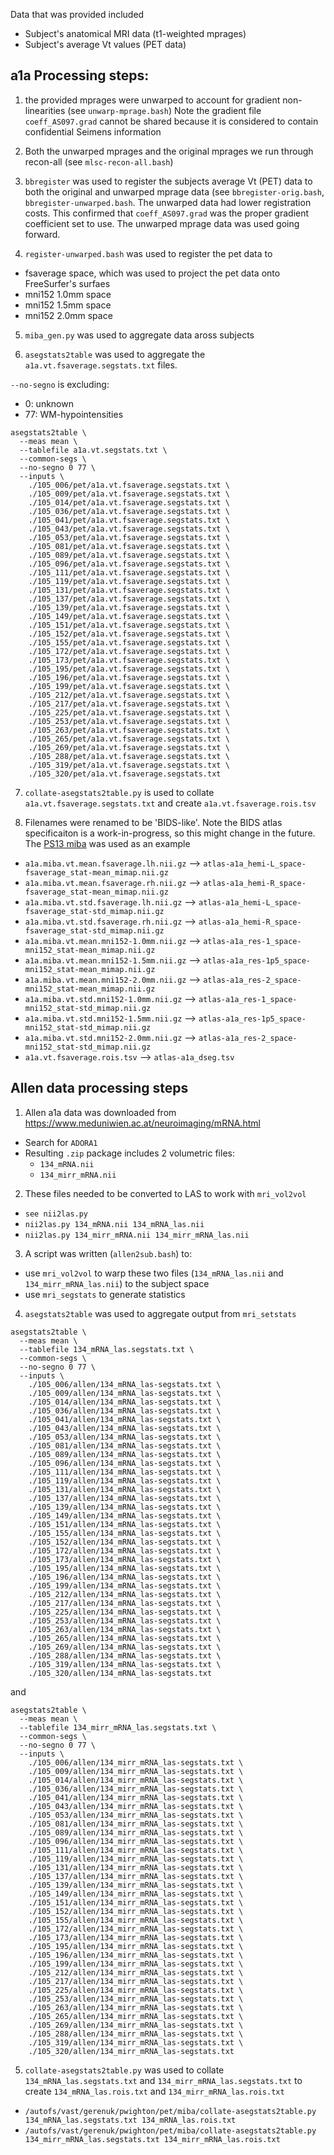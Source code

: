 Data that was provided included
  - Subject's anatomical MRI data (t1-weighted mprages)
  - Subject's average Vt values (PET data)
  
## a1a Processing steps:

1) the provided mprages were unwarped to account for gradient non-linearities (see `unwarp-mprage.bash`) Note the gradient file `coeff_AS097.grad` cannot be shared because it is considered to contain confidential Seimens information 

2) Both the unwarped mprages and the original mprages we run through recon-all (see `mlsc-recon-all.bash`)

3) `bbregister` was used to register the subjects average Vt (PET) data to both the original and unwarped mprage data (see `bbregister-orig.bash`, `bbregister-unwarped.bash`.  The unwarped data had lower registration costs.  This confirmed that `coeff_AS097.grad` was the proper gradient coefficient set to use.  The unwarped mprage data was used going forward.

4) `register-unwarped.bash` was used to register the pet data to
- fsaverage space, which was used to project the pet data onto FreeSurfer's surfaes
- mni152 1.0mm space
- mni152 1.5mm space
- mni152 2.0mm space

5) `miba_gen.py` was used to aggregate data aross subjects

6) `asegstats2table` was used to aggregate the `a1a.vt.fsaverage.segstats.txt` files.

`--no-segno` is excluding:
  - 0: unknown
  - 77: WM-hypointensities

```
asegstats2table \
  --meas mean \
  --tablefile a1a.vt.segstats.txt \
  --common-segs \
  --no-segno 0 77 \
  --inputs \
    ./105_006/pet/a1a.vt.fsaverage.segstats.txt \
    ./105_009/pet/a1a.vt.fsaverage.segstats.txt \
    ./105_014/pet/a1a.vt.fsaverage.segstats.txt \
    ./105_036/pet/a1a.vt.fsaverage.segstats.txt \
    ./105_041/pet/a1a.vt.fsaverage.segstats.txt \
    ./105_043/pet/a1a.vt.fsaverage.segstats.txt \
    ./105_053/pet/a1a.vt.fsaverage.segstats.txt \
    ./105_081/pet/a1a.vt.fsaverage.segstats.txt \
    ./105_089/pet/a1a.vt.fsaverage.segstats.txt \
    ./105_096/pet/a1a.vt.fsaverage.segstats.txt \
    ./105_111/pet/a1a.vt.fsaverage.segstats.txt \
    ./105_119/pet/a1a.vt.fsaverage.segstats.txt \
    ./105_131/pet/a1a.vt.fsaverage.segstats.txt \
    ./105_137/pet/a1a.vt.fsaverage.segstats.txt \
    ./105_139/pet/a1a.vt.fsaverage.segstats.txt \
    ./105_149/pet/a1a.vt.fsaverage.segstats.txt \
    ./105_151/pet/a1a.vt.fsaverage.segstats.txt \
    ./105_152/pet/a1a.vt.fsaverage.segstats.txt \
    ./105_155/pet/a1a.vt.fsaverage.segstats.txt \
    ./105_172/pet/a1a.vt.fsaverage.segstats.txt \
    ./105_173/pet/a1a.vt.fsaverage.segstats.txt \
    ./105_195/pet/a1a.vt.fsaverage.segstats.txt \
    ./105_196/pet/a1a.vt.fsaverage.segstats.txt \
    ./105_199/pet/a1a.vt.fsaverage.segstats.txt \
    ./105_212/pet/a1a.vt.fsaverage.segstats.txt \
    ./105_217/pet/a1a.vt.fsaverage.segstats.txt \
    ./105_225/pet/a1a.vt.fsaverage.segstats.txt \
    ./105_253/pet/a1a.vt.fsaverage.segstats.txt \
    ./105_263/pet/a1a.vt.fsaverage.segstats.txt \
    ./105_265/pet/a1a.vt.fsaverage.segstats.txt \
    ./105_269/pet/a1a.vt.fsaverage.segstats.txt \
    ./105_288/pet/a1a.vt.fsaverage.segstats.txt \
    ./105_319/pet/a1a.vt.fsaverage.segstats.txt \
    ./105_320/pet/a1a.vt.fsaverage.segstats.txt
```

7) `collate-asegstats2table.py` is used to collate `a1a.vt.fsaverage.segstats.txt` and create `a1a.vt.fsaverage.rois.tsv`

8) Filenames were renamed to be 'BIDS-like'.  Note the BIDS atlas specificaiton is a work-in-progress, so this might change in the future.  The [PS13 miba](https://openneuro.org/datasets/ds004401/versions/1.3.0) was used as an example

- `a1a.miba.vt.mean.fsaverage.lh.nii.gz` --> `atlas-a1a_hemi-L_space-fsaverage_stat-mean_mimap.nii.gz`
- `a1a.miba.vt.mean.fsaverage.rh.nii.gz` --> `atlas-a1a_hemi-R_space-fsaverage_stat-mean_mimap.nii.gz`
- `a1a.miba.vt.std.fsaverage.lh.nii.gz` --> `atlas-a1a_hemi-L_space-fsaverage_stat-std_mimap.nii.gz`
- `a1a.miba.vt.std.fsaverage.rh.nii.gz` --> `atlas-a1a_hemi-R_space-fsaverage_stat-std_mimap.nii.gz`
- `a1a.miba.vt.mean.mni152-1.0mm.nii.gz` --> `atlas-a1a_res-1_space-mni152_stat-mean_mimap.nii.gz`
- `a1a.miba.vt.mean.mni152-1.5mm.nii.gz` --> `atlas-a1a_res-1p5_space-mni152_stat-mean_mimap.nii.gz`
- `a1a.miba.vt.mean.mni152-2.0mm.nii.gz` --> `atlas-a1a_res-2_space-mni152_stat-mean_mimap.nii.gz`
- `a1a.miba.vt.std.mni152-1.0mm.nii.gz` --> `atlas-a1a_res-1_space-mni152_stat-std_mimap.nii.gz`
- `a1a.miba.vt.std.mni152-1.5mm.nii.gz` --> `atlas-a1a_res-1p5_space-mni152_stat-std_mimap.nii.gz`
- `a1a.miba.vt.std.mni152-2.0mm.nii.gz` --> `atlas-a1a_res-2_space-mni152_stat-std_mimap.nii.gz`
- `a1a.vt.fsaverage.rois.tsv` --> `atlas-a1a_dseg.tsv`

## Allen data processing steps

1) Allen a1a data was downloaded from https://www.meduniwien.ac.at/neuroimaging/mRNA.html
- Search for `ADORA1`
- Resulting `.zip` package includes 2 volumetric files:
  - `134_mRNA.nii`
  - `134_mirr_mRNA.nii`

2) These files needed to be converted to LAS to work with `mri_vol2vol`
- `see nii2las.py`
- `nii2las.py 134_mRNA.nii 134_mRNA_las.nii`
- `nii2las.py 134_mirr_mRNA.nii 134_mirr_mRNA_las.nii`

3) A script was written (`allen2sub.bash`) to:
- use `mri_vol2vol` to warp these two files (`134_mRNA_las.nii` and `134_mirr_mRNA_las.nii`) to the subject space
- use `mri_segstats` to generate statistics

4) `asegstats2table` was used to aggregate output from `mri_setstats`

```
asegstats2table \
  --meas mean \
  --tablefile 134_mRNA_las.segstats.txt \
  --common-segs \
  --no-segno 0 77 \
  --inputs \
    ./105_006/allen/134_mRNA_las-segstats.txt \
    ./105_009/allen/134_mRNA_las-segstats.txt \
    ./105_014/allen/134_mRNA_las-segstats.txt \
    ./105_036/allen/134_mRNA_las-segstats.txt \
    ./105_041/allen/134_mRNA_las-segstats.txt \
    ./105_043/allen/134_mRNA_las-segstats.txt \
    ./105_053/allen/134_mRNA_las-segstats.txt \
    ./105_081/allen/134_mRNA_las-segstats.txt \
    ./105_089/allen/134_mRNA_las-segstats.txt \
    ./105_096/allen/134_mRNA_las-segstats.txt \
    ./105_111/allen/134_mRNA_las-segstats.txt \
    ./105_119/allen/134_mRNA_las-segstats.txt \
    ./105_131/allen/134_mRNA_las-segstats.txt \
    ./105_137/allen/134_mRNA_las-segstats.txt \
    ./105_139/allen/134_mRNA_las-segstats.txt \
    ./105_149/allen/134_mRNA_las-segstats.txt \
    ./105_151/allen/134_mRNA_las-segstats.txt \
    ./105_155/allen/134_mRNA_las-segstats.txt \
    ./105_152/allen/134_mRNA_las-segstats.txt \
    ./105_172/allen/134_mRNA_las-segstats.txt \
    ./105_173/allen/134_mRNA_las-segstats.txt \
    ./105_195/allen/134_mRNA_las-segstats.txt \
    ./105_196/allen/134_mRNA_las-segstats.txt \
    ./105_199/allen/134_mRNA_las-segstats.txt \
    ./105_212/allen/134_mRNA_las-segstats.txt \
    ./105_217/allen/134_mRNA_las-segstats.txt \
    ./105_225/allen/134_mRNA_las-segstats.txt \
    ./105_253/allen/134_mRNA_las-segstats.txt \
    ./105_263/allen/134_mRNA_las-segstats.txt \
    ./105_265/allen/134_mRNA_las-segstats.txt \
    ./105_269/allen/134_mRNA_las-segstats.txt \
    ./105_288/allen/134_mRNA_las-segstats.txt \
    ./105_319/allen/134_mRNA_las-segstats.txt \
    ./105_320/allen/134_mRNA_las-segstats.txt
```

and

```
asegstats2table \
  --meas mean \
  --tablefile 134_mirr_mRNA_las.segstats.txt \
  --common-segs \
  --no-segno 0 77 \
  --inputs \
    ./105_006/allen/134_mirr_mRNA_las-segstats.txt \
    ./105_009/allen/134_mirr_mRNA_las-segstats.txt \
    ./105_014/allen/134_mirr_mRNA_las-segstats.txt \
    ./105_036/allen/134_mirr_mRNA_las-segstats.txt \
    ./105_041/allen/134_mirr_mRNA_las-segstats.txt \
    ./105_043/allen/134_mirr_mRNA_las-segstats.txt \
    ./105_053/allen/134_mirr_mRNA_las-segstats.txt \
    ./105_081/allen/134_mirr_mRNA_las-segstats.txt \
    ./105_089/allen/134_mirr_mRNA_las-segstats.txt \
    ./105_096/allen/134_mirr_mRNA_las-segstats.txt \
    ./105_111/allen/134_mirr_mRNA_las-segstats.txt \
    ./105_119/allen/134_mirr_mRNA_las-segstats.txt \
    ./105_131/allen/134_mirr_mRNA_las-segstats.txt \
    ./105_137/allen/134_mirr_mRNA_las-segstats.txt \
    ./105_139/allen/134_mirr_mRNA_las-segstats.txt \
    ./105_149/allen/134_mirr_mRNA_las-segstats.txt \
    ./105_151/allen/134_mirr_mRNA_las-segstats.txt \
    ./105_152/allen/134_mirr_mRNA_las-segstats.txt \
    ./105_155/allen/134_mirr_mRNA_las-segstats.txt \
    ./105_172/allen/134_mirr_mRNA_las-segstats.txt \
    ./105_173/allen/134_mirr_mRNA_las-segstats.txt \
    ./105_195/allen/134_mirr_mRNA_las-segstats.txt \
    ./105_196/allen/134_mirr_mRNA_las-segstats.txt \
    ./105_199/allen/134_mirr_mRNA_las-segstats.txt \
    ./105_212/allen/134_mirr_mRNA_las-segstats.txt \
    ./105_217/allen/134_mirr_mRNA_las-segstats.txt \
    ./105_225/allen/134_mirr_mRNA_las-segstats.txt \
    ./105_253/allen/134_mirr_mRNA_las-segstats.txt \
    ./105_263/allen/134_mirr_mRNA_las-segstats.txt \
    ./105_265/allen/134_mirr_mRNA_las-segstats.txt \
    ./105_269/allen/134_mirr_mRNA_las-segstats.txt \
    ./105_288/allen/134_mirr_mRNA_las-segstats.txt \
    ./105_319/allen/134_mirr_mRNA_las-segstats.txt \
    ./105_320/allen/134_mirr_mRNA_las-segstats.txt
```
5) `collate-asegstats2table.py` was used to collate `134_mRNA_las.segstats.txt` and `134_mirr_mRNA_las.segstats.txt` to create `134_mRNA_las.rois.txt` and `134_mirr_mRNA_las.rois.txt`
- `/autofs/vast/gerenuk/pwighton/pet/miba/collate-asegstats2table.py 134_mRNA_las.segstats.txt 134_mRNA_las.rois.txt`
- `/autofs/vast/gerenuk/pwighton/pet/miba/collate-asegstats2table.py 134_mirr_mRNA_las.segstats.txt 134_mirr_mRNA_las.rois.txt`
